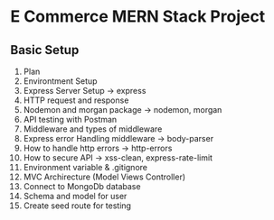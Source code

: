# E Commerce MERN Stack Project

## Basic Setup

1. Plan
2. Environtment Setup
3. Express Server Setup -> express
4. HTTP request and response
5. Nodemon and morgan package -> nodemon, morgan
6. API testing with Postman
7. Middleware and types of middleware
8. Express error Handling middleware -> body-parser
9. How to handle http errors -> http-errors
10. How to secure API -> xss-clean, express-rate-limit
11. Environment variable & .gitignore
12. MVC Archirecture (Model Views Controller)
13. Connect to MongoDb database
14. Schema and model for user
15. Create seed route for testing 